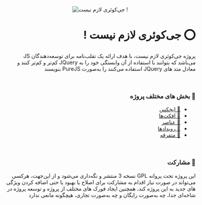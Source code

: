 <div style="text-align: center;padding: 0;margin: 0;">
    <img src="https://nojquery.ir/NoJQuery.png" alt="جی‌کوئری لازم نیست !" style="max-width: 100%;">
</div>

<h1 style="text-align: right;direction: rtl;" dir="rtl">⭕️ جی‌کوئری لازم نیست !</h1>

<p style="text-align: right;direction: rtl;" dir="rtl">پروژه جی‌کوئری لازم نیست، با هدف ارائه یک تقلب‌نامه برای توسعه‌دهندگان JS می‌باشد که بتوانند با استفاده از آن وابستگی خود را به JQuery کم‌تر و کم‌تر کنند و معادل متد های JQuery استفاده می‌کنند را به‌صورت PureJS بنویسند</p>

<br>

<h3 style="text-align: right;direction: rtl;" dir="rtl">🔰 بخش های مختلف پروژه</h3>
<ul dir="rtl">
    <li dir="rtl" style="text-align: right;direction: rtl;"><a dir="rtl" target="_blank" href="https://nojquery.ir/#subject-ajax">💠 ایجکس</a></li>
    <li dir="rtl" style="text-align: right;direction: rtl;"><a dir="rtl" target="_blank" href="https://nojquery.ir/#subject-effects">💠 افکت‌ها</a></li>
    <li dir="rtl" style="text-align: right;direction: rtl;"><a dir="rtl" target="_blank" href="https://nojquery.ir/#subject-elements">💠 عناصر</a></li>
    <li dir="rtl" style="text-align: right;direction: rtl;"><a dir="rtl" target="_blank" href="https://nojquery.ir/#subject-events">💠 رویدادها</a></li>
    <li dir="rtl" style="text-align: right;direction: rtl;"><a dir="rtl" target="_blank" href="https://nojquery.ir/#subject-utils">💠 متفرقه</a></li>
</ul>

<br>

<h3 dir="rtl" style="text-align: right;direction: rtl;">🤝 مشارکت</h3>
<p dir="rtl" style="text-align: right;direction: rtl;">این پروژه تحت پروانه GPL نسخه 3 منتشر و نگه‌داری می‌شود و از این‌جهت، هرکسی می‌تواند در صورت نیاز اقدام به مشارکت برای اصلاح یا بهبود یا حتی اضافه کردن ویژگی های جدید به این پروژه کند، همچنین ایجاد فورک های مختلف از پروژه و توسعه پروژه در شاخه‌ای جدا، چه به‌صورت رایگان و چه به‌صورت تجاری، هیچگونه مانعی ندارد</p>
